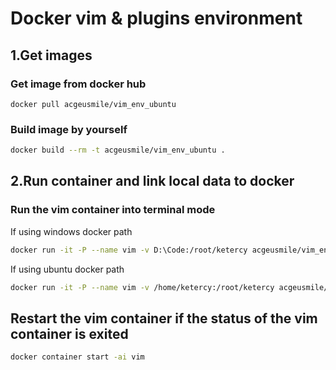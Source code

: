 # Docker vim & plugins environment

## 1.Get images
### Get image from docker hub
```
docker pull acgeusmile/vim_env_ubuntu
```
### Build image by yourself
```bash
docker build --rm -t acgeusmile/vim_env_ubuntu .
```

## 2.Run container and link local data to docker
### Run the vim container into terminal mode
If using windows docker path
```bash
docker run -it -P --name vim -v D:\Code:/root/ketercy acgeusmile/vim_env_ubuntu bash
```
If using ubuntu docker path
```bash
docker run -it -P --name vim -v /home/ketercy:/root/ketercy acgeusmile/vim_env_ubuntu bash
```
## Restart the vim container if the status of the vim container is exited
```bash
docker container start -ai vim
```

